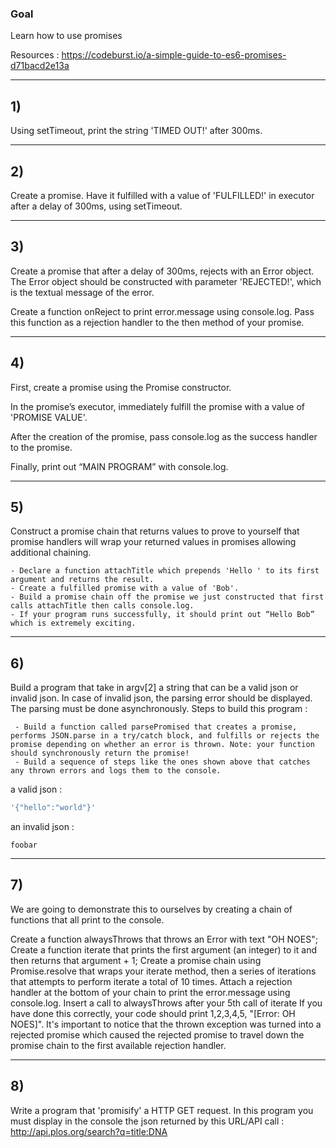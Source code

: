 
### Goal

Learn how to use promises

Resources : https://codeburst.io/a-simple-guide-to-es6-promises-d71bacd2e13a

----

## 1) 

Using setTimeout, print the string 'TIMED OUT!' after 300ms.

----

## 2) 

Create a promise. Have it fulfilled with a value of 'FULFILLED!' in executor after a delay of 300ms, using setTimeout.

-----

## 3) 

Create a promise that after a delay of 300ms, rejects with an Error object. The Error object should be constructed with parameter 'REJECTED!', which is the textual message of the error.

Create a function onReject to print error.message using console.log. Pass this function as a rejection handler to the then method of your promise.

---- 

## 4) 

First, create a promise using the Promise constructor.

In the promise’s executor, immediately fulfill the promise with a value of 'PROMISE VALUE'.

After the creation of the promise, pass console.log as the success handler to the promise.

Finally, print out “MAIN PROGRAM” with console.log.

----

## 5) 

Construct a promise chain that returns values to prove to yourself that promise handlers will wrap your returned values in promises allowing additional chaining.

    - Declare a function attachTitle which prepends 'Hello ' to its first argument and returns the result.
    - Create a fulfilled promise with a value of 'Bob'.
    - Build a promise chain off the promise we just constructed that first calls attachTitle then calls console.log.
    - If your program runs successfully, it should print out “Hello Bob” which is extremely exciting.

----

## 6) 


Build a program that take in argv[2] a string that can be a valid json or invalid json. In case of invalid json, the parsing error should be displayed. The parsing must be done asynchronously. Steps to build this program :

     - Build a function called parsePromised that creates a promise, performs JSON.parse in a try/catch block, and fulfills or rejects the promise depending on whether an error is thrown. Note: your function should synchronously return the promise!
     - Build a sequence of steps like the ones shown above that catches any thrown errors and logs them to the console.

a valid json : 

```js
'{"hello":"world"}'
```

an invalid json : 
```
foobar
```

----

## 7) 

We are going to demonstrate this to ourselves by creating a chain of functions that all print to the console.

Create a function alwaysThrows that throws an Error with text "OH NOES";
Create a function iterate that prints the first argument (an integer) to it and then returns that argument + 1;
Create a promise chain using Promise.resolve that wraps your iterate method, then a series of iterations that attempts to perform iterate a total of 10 times.
Attach a rejection handler at the bottom of your chain to print the error.message using console.log.
Insert a call to alwaysThrows after your 5th call of iterate
If you have done this correctly, your code should print 1,2,3,4,5, "[Error: OH NOES]". It's important to notice that the thrown exception was turned into a rejected promise which caused the rejected promise to travel down the promise chain to the first available rejection handler.

----

## 8)

Write a program that 'promisify' a HTTP GET request. In this program you must display in the console the json returned by this URL/API call : http://api.plos.org/search?q=title:DNA




